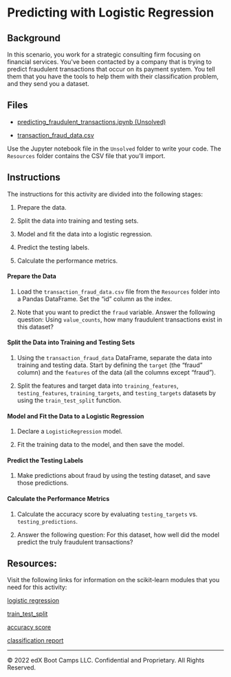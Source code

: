 # Predicting with Logistic Regression

## Background

In this scenario, you work for a strategic consulting firm focusing on financial services. You've been contacted by a company that is trying to predict fraudulent transactions that occur on its payment system. You tell them that you have the tools to help them with their classification problem, and they send you a dataset.

## Files

* [predicting_fraudulent_transactions.ipynb (Unsolved)](Unsolved/predicting_fraudulent_transactions.ipynb)

* [transaction_fraud_data.csv](Resources/transaction_fraud_data.csv)

Use the Jupyter notebook file in the `Unsolved` folder to write your code. The `Resources` folder contains the CSV file that you’ll import.

## Instructions

The instructions for this activity are divided into the following stages:

1. Prepare the data.

2. Split the data into training and testing sets.

3. Model and fit the data into a logistic regression.

4. Predict the testing labels.

5. Calculate the performance metrics.

#### Prepare the Data

1. Load the `transaction_fraud_data.csv` file from the `Resources` folder into a Pandas DataFrame. Set the “id” column as the index.

2. Note that you want to predict the `fraud` variable. Answer the following question: Using `value_counts`, how many fraudulent transactions exist in this dataset?

#### Split the Data into Training and Testing Sets

1. Using the `transaction_fraud_data` DataFrame, separate the data into training and testing data. Start by defining the `target` (the “fraud” column) and the `features` of the data (all the columns except “fraud”).

2. Split the features and target data into `training_features`, `testing_features`, `training_targets`, and `testing_targets` datasets by using the `train_test_split` function.

#### Model and Fit the Data to a Logistic Regression

1. Declare a `LogisticRegression` model.

2. Fit the training data to the model, and then save the model.

#### Predict the Testing Labels

1. Make predictions about fraud by using the testing dataset, and save those predictions.

#### Calculate the Performance Metrics

1. Calculate the accuracy score by evaluating `testing_targets` vs. `testing_predictions`.

2. Answer the following question: For this dataset, how well did the model predict the truly fraudulent transactions?

## Resources:

Visit the following links for information on the scikit-learn modules that you need for this activity:

[logistic regression](https://scikit-learn.org/stable/modules/generated/sklearn.linear_model.LogisticRegression.html)

[train_test_split](https://scikit-learn.org/stable/modules/generated/sklearn.model_selection.train_test_split.html)

[accuracy score](https://scikit-learn.org/stable/modules/generated/sklearn.metrics.accuracy_score.html)

[classification report](https://scikit-learn.org/stable/modules/generated/sklearn.metrics.classification_report.html)

---

© 2022 edX Boot Camps LLC. Confidential and Proprietary. All Rights Reserved.